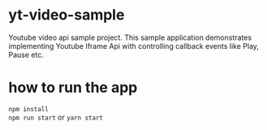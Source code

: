 # yt-video-sample
Youtube video api sample project. This sample application demonstrates implementing Youtube Iframe Api with controlling callback events like Play, Pause etc.

# how to run the app
`npm install`  
`npm run start` or `yarn start`
